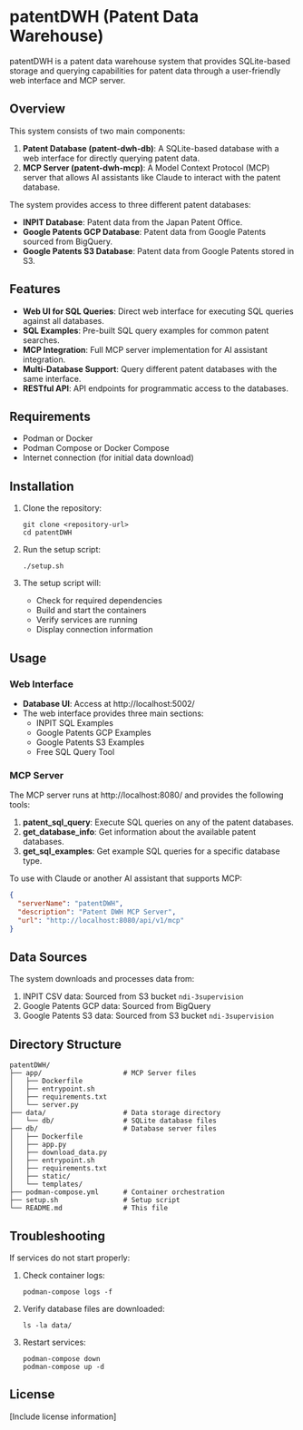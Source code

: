 # patentDWH (Patent Data Warehouse)

patentDWH is a patent data warehouse system that provides SQLite-based storage and querying capabilities for patent data through a user-friendly web interface and MCP server.

## Overview

This system consists of two main components:

1. **Patent Database (patent-dwh-db)**: A SQLite-based database with a web interface for directly querying patent data.
2. **MCP Server (patent-dwh-mcp)**: A Model Context Protocol (MCP) server that allows AI assistants like Claude to interact with the patent database.

The system provides access to three different patent databases:

- **INPIT Database**: Patent data from the Japan Patent Office.
- **Google Patents GCP Database**: Patent data from Google Patents sourced from BigQuery.
- **Google Patents S3 Database**: Patent data from Google Patents stored in S3.

## Features

- **Web UI for SQL Queries**: Direct web interface for executing SQL queries against all databases.
- **SQL Examples**: Pre-built SQL query examples for common patent searches.
- **MCP Integration**: Full MCP server implementation for AI assistant integration.
- **Multi-Database Support**: Query different patent databases with the same interface.
- **RESTful API**: API endpoints for programmatic access to the databases.

## Requirements

- Podman or Docker
- Podman Compose or Docker Compose
- Internet connection (for initial data download)

## Installation

1. Clone the repository:
   ```
   git clone <repository-url>
   cd patentDWH
   ```

2. Run the setup script:
   ```
   ./setup.sh
   ```

3. The setup script will:
   - Check for required dependencies
   - Build and start the containers
   - Verify services are running
   - Display connection information

## Usage

### Web Interface

- **Database UI**: Access at http://localhost:5002/
- The web interface provides three main sections:
  - INPIT SQL Examples
  - Google Patents GCP Examples
  - Google Patents S3 Examples
  - Free SQL Query Tool

### MCP Server

The MCP server runs at http://localhost:8080/ and provides the following tools:

1. **patent_sql_query**: Execute SQL queries on any of the patent databases.
2. **get_database_info**: Get information about the available patent databases.
3. **get_sql_examples**: Get example SQL queries for a specific database type.

To use with Claude or another AI assistant that supports MCP:

```json
{
  "serverName": "patentDWH",
  "description": "Patent DWH MCP Server",
  "url": "http://localhost:8080/api/v1/mcp"
}
```

## Data Sources

The system downloads and processes data from:

1. INPIT CSV data: Sourced from S3 bucket `ndi-3supervision`
2. Google Patents GCP data: Sourced from BigQuery
3. Google Patents S3 data: Sourced from S3 bucket `ndi-3supervision`

## Directory Structure

```
patentDWH/
├── app/                    # MCP Server files
│   ├── Dockerfile
│   ├── entrypoint.sh
│   ├── requirements.txt
│   └── server.py
├── data/                   # Data storage directory
│   └── db/                 # SQLite database files
├── db/                     # Database server files
│   ├── Dockerfile
│   ├── app.py
│   ├── download_data.py
│   ├── entrypoint.sh
│   ├── requirements.txt
│   ├── static/
│   └── templates/
├── podman-compose.yml      # Container orchestration
├── setup.sh                # Setup script
└── README.md               # This file
```

## Troubleshooting

If services do not start properly:

1. Check container logs:
   ```
   podman-compose logs -f
   ```

2. Verify database files are downloaded:
   ```
   ls -la data/
   ```

3. Restart services:
   ```
   podman-compose down
   podman-compose up -d
   ```

## License

[Include license information]
